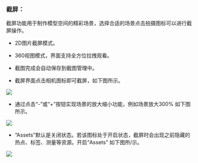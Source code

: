 ### 截屏：

截屏功能用于制作模型空间的精彩场景，选择合适的场景点击拍摄图标可以进行截屏操作。

* 2D图片截屏模式。

* 360视图模式，界面支持全方位拉拽观看。

* 截图完成会自动保存到截图管理中。

* 截屏界面点击相机图标即可截屏，如下图所示。

![](https://uploader.shimo.im/f/BxP35jKjMwgcoRU1.png!thumbnail)

* 通过点击“-”或“+”按钮实现场景的放大缩小功能，例如场景放大300% 如下图所示。

![](https://uploader.shimo.im/f/qrlr0D6ymwg2AfrJ.png!thumbnail)

* “Assets”默认是关闭状态。若该图标处于开启状态，截屏时会出现之前隐藏的热点、标签、测量等资源。开启“Assets” 如下图所/示。

![](https://uploader.shimo.im/f/X3rwpHRSgnAbQ6Vm.png!thumbnail)

